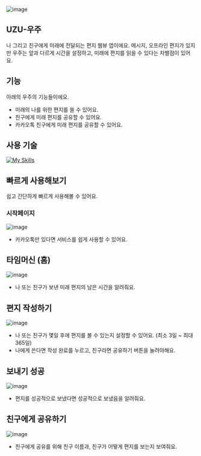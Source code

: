 ![image](https://github.com/user-attachments/assets/1cca7a0f-31aa-4965-91aa-dd0d44f76b38)


## UZU-우주
나 그리고 친구에게 미래에 전달되는 편지 웹뷰 앱이에요. 
메시지, 오프라인 편지가 있지만 우주는 앞과 다르게 시간을 설정하고, 미래에 편지를 읽을 수 있다는 차별점이 있어요.

## 기능
아래의 우주의 기능들이에요.
- 미래의 나를 위한 편지를 쓸 수 있어요.
- 친구에게 미래 편지를 공유할 수 있어요.
- 카카오톡 친구에게 미래 편지를 공유할 수 있어요.

## 사용 기술
[![My Skills](https://skillicons.dev/icons?i=svelte,fastapi,mongodb,figma)](https://skillicons.dev)

## 빠르게 사용해보기
쉽고 간단하게 빠르게 사용해볼 수 있어요.
### 시작페이지
![image](https://github.com/user-attachments/assets/2a9f0c22-4646-4d89-b805-d0f2d835ff1f)
- 카카오톡만 있다면 서비스를 쉽게 사용할 수 있어요.

## 타임머신 (홈)
![image](https://github.com/user-attachments/assets/5b549305-9e4b-4ca6-b727-b16d4bbe2688)
- 나 또는 친구가 보낸 미래 편지의 남은 시간을 알려줘요.

## 편지 작성하기
![image](https://github.com/user-attachments/assets/dcecffe4-0ace-4be6-8f01-95761e906ca2)
- 나 또는 친구가 몇일 후에 편지를 볼 수 있는지 설정할 수 있어요. (최소 3일 ~ 최대 365일)
- 나에게 쓴다면 작성 완료를 누르고, 친구라면 공유하기 버튼을 눌려야해요.

## 보내기 성공
![image](https://github.com/user-attachments/assets/fe59ab39-d83c-4df8-8367-b9a0142e4a09)
- 편지를 성공적으로 보냈다면 성공적으로 보냈음을 알려줘요.

## 친구에게 공유하기
![image](https://github.com/user-attachments/assets/0044e6bd-ae83-4093-bd88-595f9e2d5994)
- 친구에게 공유를 위해 친구 이름과, 친구가 어떻게 편지를 보는지 보여줘요.
